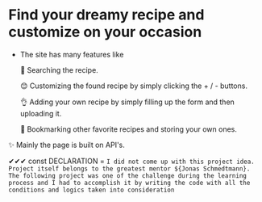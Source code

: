 # Find your dreamy recipe and customize on your occasion

- The site has many features like

  👀 Searching the recipe.
  
  😊 Customizing the found recipe by simply clicking the + / - buttons.
  
  👌 Adding your own recipe by simply filling up the form and then uploading it.
  
  💖 Bookmarking other favorite recipes and storing your own ones.
  

✨ Mainly the page is built on API's.


✔✔✔
const DECLARATION = `I did not come up with this project idea. Project itself belongs to the greatest mentor ${Jonas Schmedtmann}. The following project was one of the challenge during the learning process and I had to accomplish it by writing the code with all the conditions and logics taken into consideration`
